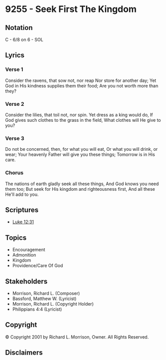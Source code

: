 # 9255 - Seek First The Kingdom

## Notation

C - 6/8 on 6 - SOL

## Lyrics

### Verse 1

Consider the ravens, that sow not, nor reap Nor store for another day; Yet God in His kindness supplies them their food; Are you not worth more than they?

### Verse 2

Consider the lilies, that toil not, nor spin. Yet dress as a king would do, If God gives such clothes to the grass in the field, What clothes will He give to you?

### Verse 3

Do not be concerned, then, for what you will eat, Or what you will drink, or wear; Your heavenly Father will give you these things; Tomorrow is in His care.

### Chorus

The nations of earth gladly seek all these things, And God knows you need them too; But seek for His kingdom and righteousness first, And all these He'll add to you.


## Scriptures

- [Luke 12:31](https://www.biblegateway.com/passage/?search=Luke%2012%3A31)

## Topics

- Encouragement
- Admonition
- Kingdom
- Providence/Care Of God

## Stakeholders

- Morrison, Richard L. (Composer)
- Bassford, Matthew W. (Lyricist)
- Morrison, Richard L. (Copyright Holder)
- Philippians 4:4 (Lyricist)

## Copyright

© Copyright 2001 by Richard L. Morrison, Owner. All Rights Reserved.


## Disclaimers


